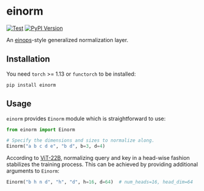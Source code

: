 # einorm

[![Test](https://github.com/junhsss/einorm/actions/workflows/test.yml/badge.svg)](https://github.com/junhsss/einorm/actions/workflows/test.yml)
[![PyPI Version](https://badge.fury.io/py/einorm.svg)](https://badge.fury.io/py/einorm)

An [einops](https://github.com/arogozhnikov/einops)-style generalized normalization layer.

## Installation

You need `torch` >= 1.13 or `functorch` to be installed:

```
pip install einorm
```

## Usage

`einorm` provides `Einorm` module which is straightforward to use:

```python
from einorm import Einorm

# Specify the dimensions and sizes to normalize along.
Einorm("a b c d e", "b d", b=3, d=4)
```

According to [ViT-22B](https://arxiv.org/abs/2302.05442), normalizing query and key in a head-wise fashion stabilizes the training process. This can be achieved by providing additional arguments to `Einorm`:

```python
Einorm("b h n d", "h", "d", h=16, d=64)  # num_heads=16, head_dim=64
```
